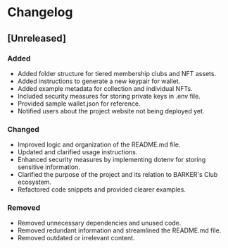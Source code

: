 # Changelog

## [Unreleased]

### Added

- Added folder structure for tiered membership clubs and NFT assets.
- Added instructions to generate a new keypair for wallet.
- Added example metadata for collection and individual NFTs.
- Included security measures for storing private keys in .env file.
- Provided sample wallet.json for reference.
- Notified users about the project website not being deployed yet.

### Changed

- Improved logic and organization of the README.md file.
- Updated and clarified usage instructions.
- Enhanced security measures by implementing dotenv for storing sensitive information.
- Clarified the purpose of the project and its relation to BARKER's Club ecosystem.
- Refactored code snippets and provided clearer examples.

### Removed

- Removed unnecessary dependencies and unused code.
- Removed redundant information and streamlined the README.md file.
- Removed outdated or irrelevant content.
